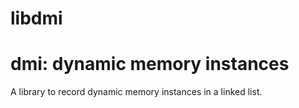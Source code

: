 # libdmi
# dmi: dynamic memory instances
A library to record dynamic memory instances in a linked list. 
